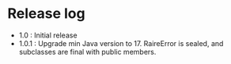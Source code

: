 # Release log

* 1.0 : Initial release
* 1.0.1 : Upgrade min Java version to 17. RaireError is sealed, and subclasses are final with public members.